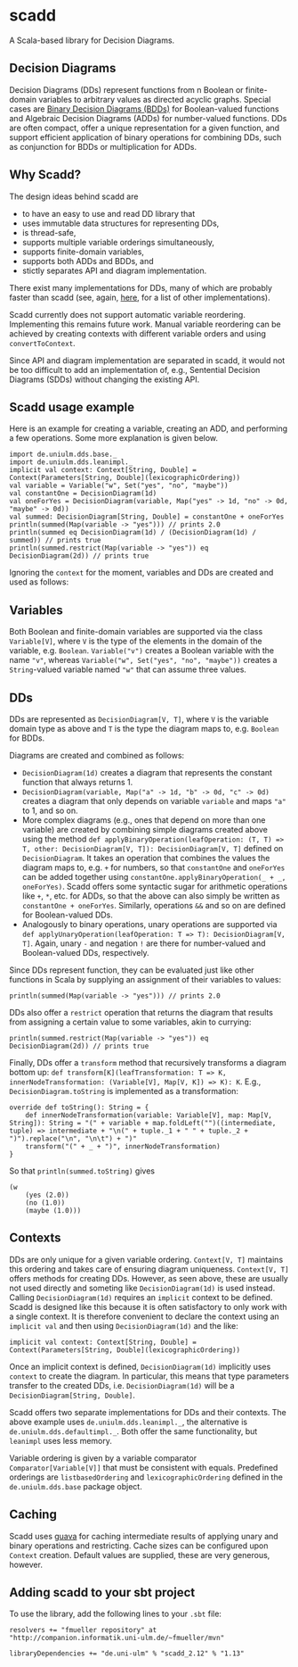 scadd
=====

A Scala-based library for Decision Diagrams.

Decision Diagrams
-----------------
Decision Diagrams (DDs) represent functions from n Boolean or finite-domain variables to arbitrary values as directed acyclic graphs. Special cases are [Binary Decision Diagrams (BDDs)](http://en.wikipedia.org/wiki/Binary_decision_diagram) for Boolean-valued functions and Algebraic Decision Diagrams (ADDs) for number-valued functions. DDs are often compact, offer a unique representation for a given function, and support efficient application of binary operations for combining DDs, such as conjunction for BDDs or multiplication for ADDs.

Why Scadd?
----------
The design ideas behind scadd are
* to have an easy to use and read DD library that
* uses immutable data structures for representing DDs,
* is thread-safe,
* supports multiple variable orderings simultaneously,
* supports finite-domain variables,
* supports both ADDs and BDDs, and
* stictly separates API and diagram implementation.

There exist many implementations for DDs, many of which are probably faster than scadd (see, again, [here](http://en.wikipedia.org/wiki/Binary_decision_diagram), for a list of other implementations).

Scadd currently does not support automatic variable reordering. Implementing this remains future work. Manual variable reordering can be achieved by creating contexts with different variable orders and using `convertToContext`.

Since API and diagram implementation are separated in scadd, it would not be too difficult to add an implementation of, e.g., Sentential Decision Diagrams (SDDs) without changing the existing API.

Scadd usage example
-------------------
Here is an example for creating a variable, creating an ADD, and performing a few operations. Some more explanation is given below.

    import de.uniulm.dds.base._
    import de.uniulm.dds.leanimpl._
    implicit val context: Context[String, Double] = Context(Parameters[String, Double](lexicographicOrdering))
    val variable = Variable("w", Set("yes", "no", "maybe"))
    val constantOne = DecisionDiagram(1d)
    val oneForYes = DecisionDiagram(variable, Map("yes" -> 1d, "no" -> 0d, "maybe" -> 0d))
    val summed: DecisionDiagram[String, Double] = constantOne + oneForYes
    println(summed(Map(variable -> "yes"))) // prints 2.0
    println(summed eq DecisionDiagram(1d) / (DecisionDiagram(1d) / summed)) // prints true
    println(summed.restrict(Map(variable -> "yes")) eq DecisionDiagram(2d)) // prints true
    
Ignoring the `context` for the moment, variables and DDs are created and used as follows:
    
Variables
---------
Both Boolean and finite-domain variables are supported via the class `Variable[V]`, where `V` is the type of the elements in the domain of the variable, e.g. `Boolean`. `Variable("v")` creates a Boolean variable with the name `"v"`, whereas `Variable("w", Set("yes", "no", "maybe"))` creates a `String`-valued variable named `"w"` that can assume three values.

DDs
---
DDs are represented as `DecisionDiagram[V, T]`, where `V` is the variable domain type as above and `T` is the type the diagram maps to, e.g. `Boolean` for BDDs.

Diagrams are created and combined as follows:
* `DecisionDiagram(1d)` creates a diagram that represents the constant function that always returns 1.
* `DecisionDiagram(variable, Map("a" -> 1d, "b" -> 0d, "c" -> 0d)` creates a diagram that only depends on variable `variable` and maps `"a"` to 1, and so on.
* More complex diagrams (e.g., ones that depend on more than one variable) are created by combining simple diagrams created above using the method `def applyBinaryOperation(leafOperation: (T, T) => T, other: DecisionDiagram[V, T]): DecisionDiagram[V, T]` defined on `DecisionDiagram`. It takes an operation that combines the values the diagram maps to, e.g. `+` for numbers, so that `constantOne` and `oneForYes` can be added together using `constantOne.applyBinaryOperation(_ + _, oneForYes)`. Scadd offers some syntactic sugar for arithmetic operations like `+`, `*`, etc. for ADDs, so that the above can also simply be written as `constantOne + oneForYes`. Similarly, operations `&&` and so on are defined for Boolean-valued DDs.
* Analogously to binary operations, unary operations are supported via `def applyUnaryOperation(leafOperation: T => T): DecisionDiagram[V, T]`. Again, unary `-` and negation `!` are there for number-valued and Boolean-valued DDs, respectively.

Since DDs represent function, they can be evaluated just like other functions in Scala by supplying an assignment of their variables to values:

    println(summed(Map(variable -> "yes"))) // prints 2.0
    
DDs also offer a `restrict` operation that returns the diagram that results from assigning a certain value to some variables, akin to currying:

    println(summed.restrict(Map(variable -> "yes")) eq DecisionDiagram(2d)) // prints true
    
Finally, DDs offer a `transform` method that recursively transforms a diagram bottom up: `def transform[K](leafTransformation: T => K, innerNodeTransformation: (Variable[V], Map[V, K]) => K): K`. E.g., `DecisionDiagram.toString` is implemented as a transformation:

    override def toString(): String = {
        def innerNodeTransformation(variable: Variable[V], map: Map[V, String]): String = "(" + variable + map.foldLeft("")((intermediate, tuple) => intermediate + "\n(" + tuple._1 + " " + tuple._2 + ")").replace("\n", "\n\t") + ")"
        transform("(" + _ + ")", innerNodeTransformation)
    }
    
So that `println(summed.toString)` gives

    (w
    	(yes (2.0))
    	(no (1.0))
    	(maybe (1.0)))


Contexts
--------
DDs are only unique for a given variable ordering. `Context[V, T]` maintains this ordering and takes care of ensuring diagram uniqueness. `Context[V, T]` offers methods for creating DDs. However, as seen above, these are usually not used directly and someting like `DecisionDiagram(1d)` is used instead. Calling `DecisionDiagram(1d)` requires an `implicit` context to be defined. Scadd is designed like this because it is often satisfactory to only work with a single context. It is therefore convenient to declare the context using an `implicit val` and then using `DecisionDiagram(1d)` and the like:

    implicit val context: Context[String, Double] = Context(Parameters[String, Double](lexicographicOrdering))
    
Once an implicit context is defined, `DecisionDiagram(1d)` implicitly uses `context` to create the diagram. In particular, this means that type parameters transfer to the created DDs, i.e. `DecisionDiagram(1d)` will be a `DecisionDiagram[String, Double]`.
    
Scadd offers two separate implementations for DDs and their contexts. The above example uses `de.uniulm.dds.leanimpl._`, the alternative is `de.uniulm.dds.defaultimpl._`. Both offer the same functionality, but `leanimpl` uses less memory.

Variable ordering is given by a variable comparator `Comparator[Variable[V]]` that must be consistent with equals. Predefined orderings are `listbasedOrdering` and `lexicographicOrdering` defined in the `de.uniulm.dds.base` package object.

Caching
-------
Scadd uses [guava](https://code.google.com/p/guava-libraries/) for caching intermediate results of applying unary and binary operations and restricting. Cache sizes can be configured upon `Context` creation. Default values are supplied, these are very generous, however.

Adding scadd to your sbt project
--------------------------------
To use the library, add the following lines to your `.sbt` file:

    resolvers += "fmueller repository" at "http://companion.informatik.uni-ulm.de/~fmueller/mvn"
    
    libraryDependencies += "de.uni-ulm" % "scadd_2.12" % "1.13"


